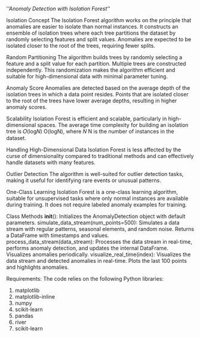 '*'Anomaly Detection with Isolation Forest'*'

Isolation Concept
The Isolation Forest algorithm works on the principle that anomalies are easier to isolate than normal instances. It constructs an ensemble of isolation trees where each tree partitions the dataset by randomly selecting features and split values. Anomalies are expected to be isolated closer to the root of the trees, requiring fewer splits.

Random Partitioning
The algorithm builds trees by randomly selecting a feature and a split value for each partition. Multiple trees are constructed independently. This randomization makes the algorithm efficient and suitable for high-dimensional data with minimal parameter tuning.

Anomaly Score
Anomalies are detected based on the average depth of the isolation trees in which a data point resides. Points that are isolated closer to the root of the trees have lower average depths, resulting in higher anomaly scores.

Scalability
Isolation Forest is efficient and scalable, particularly in high-dimensional spaces. The average time complexity for building an isolation tree is 
𝑂(log𝑁)
O(logN), where 
𝑁
N is the number of instances in the dataset.

Handling High-Dimensional Data
Isolation Forest is less affected by the curse of dimensionality compared to traditional methods and can effectively handle datasets with many features.

Outlier Detection
The algorithm is well-suited for outlier detection tasks, making it useful for identifying rare events or unusual patterns.

One-Class Learning
Isolation Forest is a one-class learning algorithm, suitable for unsupervised tasks where only normal instances are available during training. It does not require labeled anomaly examples for training.

Class Methods
__init__(): Initializes the AnomalyDetection object with default parameters.
simulate_data_stream(num_points=500): Simulates a data stream with regular patterns, seasonal elements, and random noise. Returns a DataFrame with timestamps and values.
process_data_stream(data_stream): Processes the data stream in real-time, performs anomaly detection, and updates the internal DataFrame. Visualizes anomalies periodically.
visualize_real_time(index): Visualizes the data stream and detected anomalies in real-time. Plots the last 100 points and highlights anomalies.


Requirements:
The code relies on the following Python libraries:

1. matplotlib
2. matplotlib-inline
3. numpy
4. scikit-learn
5. pandas
6. river
7. scikit-learn



